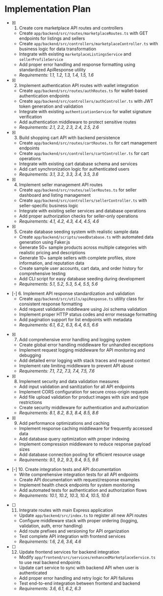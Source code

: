 # Implementation Plan

- [x] 1. Create core marketplace API routes and controllers
  - Create `app/backend/src/routes/marketplaceRoutes.ts` with GET endpoints for listings and sellers
  - Create `app/backend/src/controllers/marketplaceController.ts` with business logic for data transformation
  - Integrate with existing `marketplaceListingsService` and `sellerProfileService`
  - Add proper error handling and response formatting using standardized ApiResponse utility
  - _Requirements: 1.1, 1.2, 1.3, 1.4, 1.5, 1.6_

- [x] 2. Implement authentication API routes with wallet integration
  - Create `app/backend/src/routes/authRoutes.ts` for wallet-based authentication endpoints
  - Create `app/backend/src/controllers/authController.ts` with JWT token generation and validation
  - Integrate with existing `authenticationService` for wallet signature verification
  - Add authentication middleware to protect sensitive routes
  - _Requirements: 2.1, 2.2, 2.3, 2.4, 2.5, 2.6_

- [x] 3. Build shopping cart API with backend persistence
  - Create `app/backend/src/routes/cartRoutes.ts` for cart management endpoints
  - Create `app/backend/src/controllers/cartController.ts` for cart operations
  - Integrate with existing cart database schema and services
  - Add cart synchronization logic for authenticated users
  - _Requirements: 3.1, 3.2, 3.3, 3.4, 3.5, 3.6_

- [x] 4. Implement seller management API routes
  - Create `app/backend/src/routes/sellerRoutes.ts` for seller dashboard and listing management
  - Create `app/backend/src/controllers/sellerController.ts` with seller-specific business logic
  - Integrate with existing seller services and database operations
  - Add proper authorization checks for seller-only operations
  - _Requirements: 4.1, 4.2, 4.3, 4.4, 4.5, 4.6_

- [x] 5. Create database seeding system with realistic sample data
  - Create `app/backend/scripts/seedDatabase.ts` with automated data generation using Faker.js
  - Generate 50+ sample products across multiple categories with realistic pricing and descriptions
  - Generate 10+ sample sellers with complete profiles, store information, and reputation data
  - Create sample user accounts, cart data, and order history for comprehensive testing
  - Add CLI script for easy database seeding during development
  - _Requirements: 5.1, 5.2, 5.3, 5.4, 5.5, 5.6_

- [-] 6. Implement API response standardization and validation
  - Create `app/backend/src/utils/apiResponse.ts` utility class for consistent response formatting
  - Add request validation middleware using Joi schema validation
  - Implement proper HTTP status codes and error message formatting
  - Add pagination support for list endpoints with metadata
  - _Requirements: 6.1, 6.2, 6.3, 6.4, 6.5, 6.6_

- [x] 7. Add comprehensive error handling and logging system
  - Create global error handling middleware for unhandled exceptions
  - Implement request logging middleware for API monitoring and debugging
  - Add detailed error logging with stack traces and request context
  - Implement rate limiting middleware to prevent API abuse
  - _Requirements: 7.1, 7.2, 7.3, 7.4, 7.5, 7.6_

- [x] 8. Implement security and data validation measures
  - Add input validation and sanitization for all API endpoints
  - Implement CORS configuration for secure cross-origin requests
  - Add file upload validation for product images with size and type restrictions
  - Create security middleware for authentication and authorization
  - _Requirements: 8.1, 8.2, 8.3, 8.4, 8.5, 8.6_

- [x] 9. Add performance optimizations and caching
  - Implement response caching middleware for frequently accessed data
  - Add database query optimization with proper indexing
  - Implement compression middleware to reduce response payload sizes
  - Add database connection pooling for efficient resource usage
  - _Requirements: 9.1, 9.2, 9.3, 9.4, 9.5, 9.6_

- [-] 10. Create integration tests and API documentation
  - Write comprehensive integration tests for all API endpoints
  - Create API documentation with request/response examples
  - Implement health check endpoints for system monitoring
  - Add automated tests for authentication and authorization flows
  - _Requirements: 10.1, 10.2, 10.3, 10.4, 10.5, 10.6_

- [ ] 11. Integrate routes with main Express application
  - Update `app/backend/src/index.ts` to register all new API routes
  - Configure middleware stack with proper ordering (logging, validation, auth, error handling)
  - Add route prefixes and versioning for API organization
  - Test complete API integration with frontend services
  - _Requirements: 1.6, 2.6, 3.6, 4.6_

- [ ] 12. Update frontend services for backend integration
  - Modify `app/frontend/src/services/enhancedMarketplaceService.ts` to use real backend endpoints
  - Update cart service to sync with backend API when user is authenticated
  - Add proper error handling and retry logic for API failures
  - Test end-to-end integration between frontend and backend
  - _Requirements: 3.6, 6.1, 6.2, 6.3_